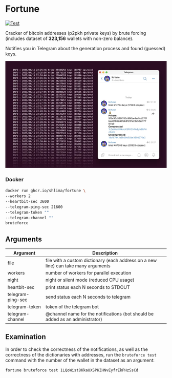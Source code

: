 # Fortune

[![Test](https://github.com/shlima/fortune/actions/workflows/test.yml/badge.svg)](https://github.com/shlima/fortune/actions/workflows/test.yml)

Cracker of bitcoin addresses (p2pkh private keys) by brute forcing 
(includes dataset of **323,156** wallets with non-zero balance).

Notifies you in Telegram about the generation process and
found (guessed) keys.

![btc cracker telegram screenshot](/docs/screenshot.webp?raw=true)

### Docker
```bash
docker run ghcr.io/shlima/fortune \
--workers 2
--heartbit-sec 3600 
--telegram-ping-sec 21600
--telegram-token ""
--telegram-channel "" 
bruteforce   
```

## Arguments
| Argument          | Description                                                                   |
|-------------------|-------------------------------------------------------------------------------|
| file              | file with a custom dictionary (each address on a new line) can take many arguments |
| workers           | number of workers for parallel execution |
| night           | night or silent mode (reduced CPU usage) |
| heartbit-sec      | print status each N seconds to STDOUT                                         |
| telegram-ping-sec | send status each N seconds to telegram                                        |
| telegram-token    | token of the telegram bot                                                     |
| telegram-channel  | @channel name for the notifications (bot should be added as an administrator) |

## Examination

In order to check the correctness of the notifications, 
as well as the correctness of the dictionaries with addresses, 
run the `bruteforce test` command with the number of the wallet 
in the dataset as an argument:

```bash
fortune bruteforce test 1LQoWist8KkaUXSPKZHNvEyfrEkPHzSsCd
```
